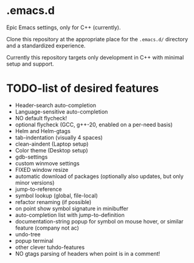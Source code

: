# .emacs.d
Epic Emacs settings, only for C++ (currently).

Clone this repository at the appropriate place for the `.emacs.d/` directory and a standardized experience.

Currently this repository targets only development in C++ with minimal setup and support.


# TODO-list of desired features #

* Header-search auto-completion
* Language-sensitive auto-completion
* NO default flycheck!
* optional flycheck (GCC, g++-20, enabled on a per-need basis)
* Helm and Helm-gtags
* tab-indentation (visually 4 spaces)
* clean-aindent (Laptop setup)
* Color theme (Desktop setup)
* gdb-settings
* custom winmove settings
* FIXED window resize
* automatic download of packages (optionally also updates, but only minor versions)
* jump-to-reference
* symbol lookup (global, file-local)
* refactor renaming (if possible)
* on point show symbol signature in minibuffer
* auto-completion list with jump-to-definition
* documentation-string popup for symbol on mouse hover, or similar feature (company not ac)
* undo-tree
* popup terminal
* other clever tuhdo-features
* NO gtags parsing of headers when point is in a comment!
